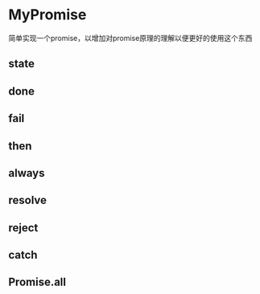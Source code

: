 # MyPromise
简单实现一个promise，以增加对promise原理的理解以便更好的使用这个东西

## state
## done
## fail
## then
## always
## resolve
## reject
## catch
## Promise.all
